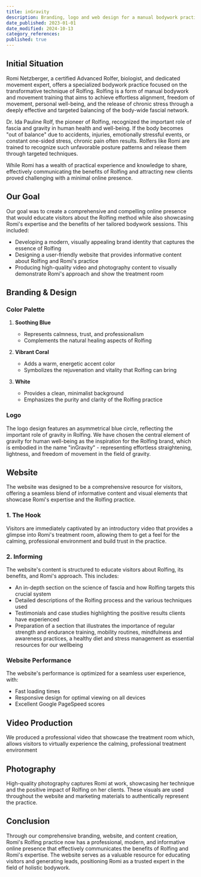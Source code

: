 ```yaml
---
title: inGravity
description: Branding, logo and web design for a manual bodywork practice. The intuitively navigable wiki is intended to provide information about the important role of fascia and gravity for human wellbeing.
date_published: 2023-01-01
date_modified: 2024-10-13
category_references: 
published: true
---
```

## Initial Situation

Romi Netzberger, a certified Advanced Rolfer, biologist, and dedicated movement expert, offers a specialized bodywork practice focused on the transformative technique of Rolfing. Rolfing is a form of manual bodywork and movement training that aims to achieve effortless alignment, freedom of movement, personal well-being, and the release of chronic stress through a deeply effective and targeted balancing of the body-wide fascial network.

Dr. Ida Pauline Rolf, the pioneer of Rolfing, recognized the important role of fascia and gravity in human health and well-being. If the body becomes "out of balance" due to accidents, injuries, emotionally stressful events, or constant one-sided stress, chronic pain often results. Rolfers like Romi are trained to recognize such unfavorable posture patterns and release them through targeted techniques.

While Romi has a wealth of practical experience and knowledge to share, effectively communicating the benefits of Rolfing and attracting new clients proved challenging with a minimal online presence.

## Our Goal

Our goal was to create a comprehensive and compelling online presence that would educate visitors about the Rolfing method while also showcasing Romi's expertise and the benefits of her tailored bodywork sessions. This included:

- Developing a modern, visually appealing brand identity that captures the essence of Rolfing
- Designing a user-friendly website that provides informative content about Rolfing and Romi's practice
- Producing high-quality video and photography content to visually demonstrate Romi's approach and show the treatment room

## Branding & Design

### Color Palette

1. **Soothing Blue**
   - Represents calmness, trust, and professionalism
   - Complements the natural healing aspects of Rolfing

2. **Vibrant Coral**
   - Adds a warm, energetic accent color
   - Symbolizes the rejuvenation and vitality that Rolfing can bring

3. **White**
   - Provides a clean, minimalist background
   - Emphasizes the purity and clarity of the Rolfing practice

### Logo

The logo design features an asymmetrical blue circle, reflecting the important role of gravity in Rolfing. We have chosen the central element of gravity for human well-being as the inspiration for the Rolfing brand, which is embodied in the name "inGravity" - representing effortless straightening, lightness, and freedom of movement in the field of gravity.

## Website

The website was designed to be a comprehensive resource for visitors, offering a seamless blend of informative content and visual elements that showcase Romi's expertise and the Rolfing practice.

### 1. The Hook

Visitors are immediately captivated by an introductory video that provides a glimpse into Romi's treatment room, allowing them to get a feel for the calming, professional environment and build trust in the practice.

### 2. Informing

The website's content is structured to educate visitors about Rolfing, its benefits, and Romi's approach. This includes:

- An in-depth section on the science of fascia and how Rolfing targets this crucial system
- Detailed descriptions of the Rolfing process and the various techniques used
- Testimonials and case studies highlighting the positive results clients have experienced
- Preparation of a section that illustrates the importance of regular strength and endurance training, mobility routines, mindfulness and awareness practices, a healthy diet and stress management as essential resources for our wellbeing

### Website Performance

The website's performance is optimized for a seamless user experience, with:

- Fast loading times
- Responsive design for optimal viewing on all devices
- Excellent Google PageSpeed scores

## Video Production

We produced a professional video that showcase the treatment room which, allows visitors to virtually experience the calming, professional treatment environment

## Photography

High-quality photography captures Romi at work, showcasing her technique and the positive impact of Rolfing on her clients. These visuals are used throughout the website and marketing materials to authentically represent the practice.

## Conclusion

Through our comprehensive branding, website, and content creation, Romi's Rolfing practice now has a professional, modern, and informative online presence that effectively communicates the benefits of Rolfing and Romi's expertise. The website serves as a valuable resource for educating visitors and generating leads, positioning Romi as a trusted expert in the field of holistic bodywork.
